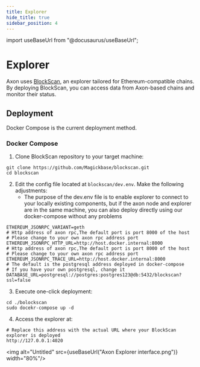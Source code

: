 ```yaml
---
title: Explorer
hide_title: true
sidebar_position: 4
---
```


import useBaseUrl from "@docusaurus/useBaseUrl";

# Explorer
Axon uses [BlockScan](https://github.com/Magickbase/blockscan), an explorer tailored for Ethereum-compatible chains. By deploying BlockScan, you can access data from Axon-based chains and monitor their status.

## Deployment

Docker Compose is the current deployment method.

### Docker Compose

1. Clone BlockScan repository to your target machine:

``` shell
git clone https://github.com/Magickbase/blockscan.git
cd blockscan
```

2. Edit the config file located at `blockscan/dev.env`. Make the following adjustments:
   - The purpose of the dev.env file is to enable explorer to connect to your locally existing components, but if the axon node and explorer are in the same machine, you can also deploy directly using our docker-compose without any problems

```shell
ETHEREUM_JSONRPC_VARIANT=geth
# Http address of axon rpc,The default port is port 8000 of the host 
# Please change to your own axon rpc address port
ETHEREUM_JSONRPC_HTTP_URL=http://host.docker.internal:8000
# Http address of axon rpc,The default port is port 8000 of the host 
# Please change to your own axon rpc address port
ETHEREUM_JSONRPC_TRACE_URL=http://host.docker.internal:8000
# The default is the postgresql address deployed in docker-compose
# If you have your own postgresql, change it
DATABASE_URL=postgresql://postgres:postgres123@db:5432/blockscan?ssl=false

```

3. Execute one-click deployment:

```shell
cd ./bolockscan
sudo docekr-compose up -d
```

4. Access the explorer at:

```shell
# Replace this address with the actual URL where your BlockScan explorer is deployed
http://127.0.0.1:4020
```

<img alt="Untitled" src={useBaseUrl("Axon Explorer interface.png")}  width="80%"/>
